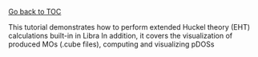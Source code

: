 [Go back to TOC](../../../README.md)

This tutorial demonstrates how to perform extended Huckel theory (EHT) calculations built-in in Libra
In addition, it covers the visualization of produced MOs (.cube files), computing and visualizing pDOSs

